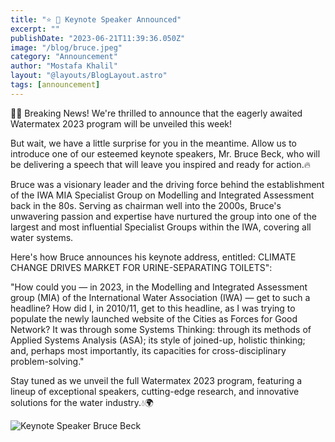 ```yaml
---
title: "⭐️ 📢 Keynote Speaker Announced"
excerpt: ""
publishDate: "2023-06-21T11:39:36.050Z"
image: "/blog/bruce.jpeg"
category: "Announcement"
author: "Mostafa Khalil"
layout: "@layouts/BlogLayout.astro"
tags: [announcement]
---
```


📢🌟 Breaking News! We're thrilled to announce that the eagerly awaited Watermatex 2023 program will be unveiled this week!

But wait, we have a little surprise for you in the meantime. Allow us to introduce one of our esteemed keynote speakers, Mr. Bruce Beck, who will be delivering a speech that will leave you inspired and ready for action.🔥

Bruce was a visionary leader and the driving force behind the establishment of the IWA MIA Specialist Group on Modelling and Integrated Assessment back in the 80s. Serving as chairman well into the 2000s, Bruce's unwavering passion and expertise have nurtured the group into one of the largest and most influential Specialist Groups within the IWA, covering all water systems.

Here's how Bruce announces his keynote address, entitled: CLIMATE CHANGE DRIVES MARKET FOR URINE-SEPARATING TOILETS":

"How could you — in 2023, in the Modelling and Integrated Assessment group (MIA) of the International Water Association (IWA) — get to such a headline? How did I, in 2010/11, get to this headline, as I was trying to populate the newly launched website of the Cities as Forces for Good Network? It was through some Systems Thinking: through its methods of Applied Systems Analysis (ASA); its style of joined-up, holistic thinking; and, perhaps most importantly, its capacities for cross-disciplinary problem-solving."

Stay tuned as we unveil the full Watermatex 2023 program, featuring a lineup of exceptional speakers, cutting-edge research, and innovative solutions for the water industry.💧🌍

![Keynote Speaker Bruce Beck](/blog/bruce.jpeg)